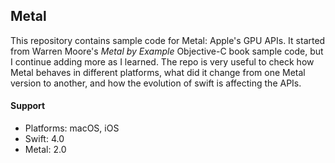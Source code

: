 Metal
-----

This repository contains sample code for Metal: Apple's GPU APIs. It started from Warren Moore's _Metal by Example_ Objective-C book sample code, but I continue adding more as I learned. The repo is very useful to check how Metal behaves in different platforms, what did it change from one Metal version to another, and how the evolution of swift is affecting the APIs.

#### Support
- Platforms: macOS, iOS
- Swift: 4.0
- Metal: 2.0


